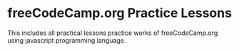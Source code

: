 # freeCodeCamp.org Practice Lessons
This includes all practical lessons practice works of freeCodeCamp.org using javascript programming language.
